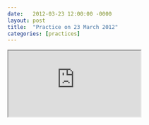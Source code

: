 ```yaml
---
date:   2012-03-23 12:00:00 -0000
layout: post
title:  "Practice on 23 March 2012"
categories: [practices]
---
```

<iframe src="https://www.youtube.com/embed/kXdldUsGOds?rel=0" allowfullscreen="allowfullscreen"></iframe>

